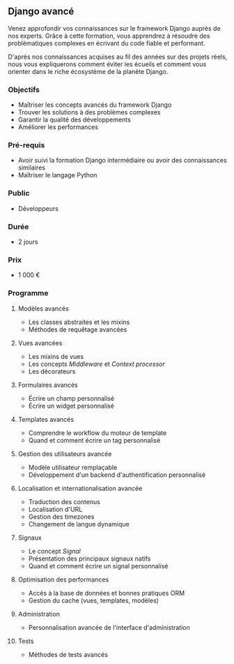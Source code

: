 ## Django avancé
Venez approfondir vos connaissances sur le framework Django auprès de nos experts. Grâce à cette formation, vous apprendrez à résoudre des problèmatiques complexes en écrivant du code fiable et performant.

D'après nos connaissances acquises au fil des années sur des projets réels, nous vous expliquerons comment éviter les écueils et comment vous orienter dans le riche écosystème de la planète Django.

### Objectifs
* Maîtriser les concepts avancés du framework Django
* Trouver les solutions à des problèmes complexes
* Garantir la qualité des développements
* Améliorer les performances

### Pré-requis
* Avoir suivi la formation Django intermédiaire ou avoir des connaissances similaires
* Maîtriser le langage Python

### Public
* Développeurs

### Durée
* 2 jours

### Prix
* 1 000 €

### Programme
1. Modèles avancés
    * Les classes abstraites et les mixins
    * Méthodes de requêtage avancées

2. Vues avancées
    * Les mixins de vues
    * Les concepts *Middleware* et *Context processor*
    * Les décorateurs

3. Formulaires avancés
    * Écrire un champ personnalisé
    * Écrire un widget personnalisé

5. Templates avancés
    * Comprendre le workflow du moteur de template
    * Quand et comment écrire un tag personnalisé

6. Gestion des utilisateurs avancée
    * Modèle utilisateur remplaçable
    * Développement d'un backend d'authentification personnalisé

7. Localisation et internationalisation avancée
    * Traduction des contenus
    * Localisation d'URL
    * Gestion des timezones
    * Changement de langue dynamique

8. Signaux
    * Le concept *Signal*
    * Présentation des principaux signaux natifs
    * Quand et comment écrire un signal personnalisé

9. Optimisation des performances
    * Accès à la base de données et bonnes pratiques ORM
    * Gestion du cache (vues, templates, modèles)

10. Administration
    * Personnalisation avancée de l'interface d'administration

11. Tests
    * Méthodes de tests avancés

